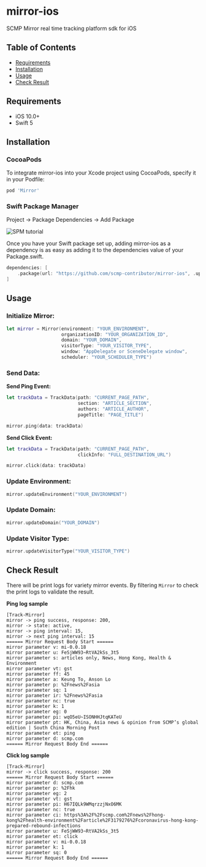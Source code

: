 # mirror-ios

SCMP Mirror real time tracking platform sdk for iOS

## Table of Contents
* [Requirements](#requirements)
* [Installation](#installation)
* [Usage](#usage)
* [Check Result](#check-result)

## Requirements
- iOS 10.0+
- Swift 5

## Installation

### CocoaPods

To integrate mirror-ios into your Xcode project using CocoaPods, specify it in your Podfile:

```ruby
pod 'Mirror'
```

### Swift Package Manager

Project -> Package Dependencies -> Add Package

![SPM tutorial](../main/Sources/Resources/spm_tutorial.png)

Once you have your Swift package set up, adding mirror-ios as a dependency is as easy as adding it to the dependencies value of your Package.swift.

```swift
dependencies: [
    .package(url: "https://github.com/scmp-contributor/mirror-ios", .upToNextMajor(from: "0.0.17"))
]
```

## Usage

### Initialize Mirror:

```swift
let mirror = Mirror(environment: "YOUR_ENVIRONMENT",
                    organizationID: "YOUR_ORGANIZATION_ID",
                    domain: "YOUR_DOMAIN",
                    visitorType: "YOUR_VISITOR_TYPE", 
                    window: "AppDelegate or SceneDelegate window", 
                    scheduler: "YOUR_SCHEDULER_TYPE")
```

### Send Data:

**Send Ping Event:**

```swift
let trackData = TrackData(path: "CURRENT_PAGE_PATH",
                          section: "ARTICLE_SECTION",
                          authors: "ARTICLE_AUTHOR",
                          pageTitle: "PAGE_TITLE")

mirror.ping(data: trackData)
```

**Send Click Event:**

```swift
let trackData = TrackData(path: "CURRENT_PAGE_PATH",
                          clickInfo: "FULL_DESTINATION_URL")

mirror.click(data: trackData)
```

### Update Environment:

```swift
mirror.updateEnvironment("YOUR_ENVIRONMENT")
```

### Update Domain:

```swift
mirror.updateDomain("YOUR_DOMAIN")
```

### Update Visitor Type:

```swift
mirror.updateVisitorType("YOUR_VISITOR_TYPE")
```

## Check Result
There will be print logs for variety mirror events. By filtering `Mirror` to check the print logs to validate the result.

**Ping log sample**

```
[Track-Mirror]
mirror -> ping success, response: 200,
mirror -> state: active,
mirror -> ping interval: 15,
mirror -> next ping interval: 15
====== Mirror Request Body Start ======
mirror parameter v: mi-0.0.18
mirror parameter u: FeSjWW93~RtVA2kSs_3t5
mirror parameter s: articles only, News, Hong Kong, Health & Environment
mirror parameter vt: gst
mirror parameter ff: 45
mirror parameter a: Keung To, Anson Lo
mirror parameter p: %2Fnews%2Fasia
mirror parameter sq: 1
mirror parameter ir: %2Fnews%2Fasia
mirror parameter nc: true
mirror parameter k: 1
mirror parameter eg: 0
mirror parameter pi: wqO5eU~ISONHHJtqKATeU
mirror parameter pt: HK, China, Asia news & opinion from SCMP’s global edition | South China Morning Post
mirror parameter et: ping
mirror parameter d: scmp.com
====== Mirror Request Body End ======
```

**Click log sample**

```
[Track-Mirror]
mirror -> click success, response: 200
====== Mirror Request Body Start ======
mirror parameter d: scmp.com
mirror parameter p: %2Fhk
mirror parameter eg: 2
mirror parameter vt: gst
mirror parameter pi: H67IQLk9WMqrzzjNxO6MK
mirror parameter nc: true
mirror parameter ci: https%3A%2F%2Fscmp.com%2Fnews%2Fhong-kong%2Fhealth-environment%2Farticle%2F3179276%2Fcoronavirus-hong-kong-prepared-rebound-infections
mirror parameter u: FeSjWW93~RtVA2kSs_3t5
mirror parameter et: click
mirror parameter v: mi-0.0.18
mirror parameter k: 1
mirror parameter sq: 0
====== Mirror Request Body End ======
```
